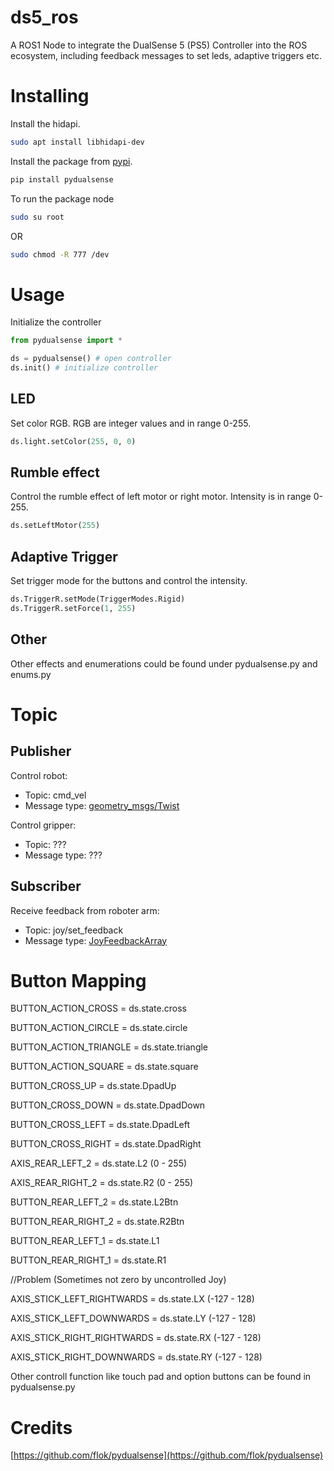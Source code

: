 # ds5_ros

A ROS1 Node to integrate the DualSense 5 (PS5) Controller into the ROS ecosystem, including feedback messages to set leds, adaptive triggers etc.

# Installing

Install the hidapi.

```bash
sudo apt install libhidapi-dev
```
Install the package from [pypi](https://pypi.org/project/pydualsense/).

```bash
pip install pydualsense
```

To run the package node
```bash
sudo su root
```

OR

```bash
sudo chmod -R 777 /dev
```


# Usage

Initialize the controller

```python
from pydualsense import *

ds = pydualsense() # open controller
ds.init() # initialize controller
```

## LED

Set color RGB. RGB are integer values and in range 0-255.

```python
ds.light.setColor(255, 0, 0)
```
## Rumble effect

Control the rumble effect of left motor or right motor. Intensity is in range 0-255.

```python
ds.setLeftMotor(255)
```
## Adaptive Trigger

Set trigger mode for the buttons and control the intensity.

```python
ds.TriggerR.setMode(TriggerModes.Rigid)
ds.TriggerR.setForce(1, 255)
```
## Other

Other effects and enumerations could be found under pydualsense.py and enums.py

# Topic

## Publisher

Control robot:
- Topic: cmd_vel
- Message type: [geometry_msgs/Twist](http://docs.ros.org/en/noetic/api/geometry_msgs/html/msg/Twist.html)

Control gripper:
- Topic: ???
- Message type: ???

## Subscriber

Receive feedback from roboter arm:
- Topic: joy/set_feedback
- Message type: [JoyFeedbackArray](http://docs.ros.org/en/api/sensor_msgs/html/msg/JoyFeedbackArray.html)

# Button Mapping

BUTTON_ACTION_CROSS     = ds.state.cross 

BUTTON_ACTION_CIRCLE     = ds.state.circle

BUTTON_ACTION_TRIANGLE     = ds.state.triangle

BUTTON_ACTION_SQUARE     = ds.state.square

BUTTON_CROSS_UP     = ds.state.DpadUp

BUTTON_CROSS_DOWN     = ds.state.DpadDown

BUTTON_CROSS_LEFT     = ds.state.DpadLeft

BUTTON_CROSS_RIGHT     = ds.state.DpadRight

AXIS_REAR_LEFT_2    = ds.state.L2 (0 - 255)

AXIS_REAR_RIGHT_2    = ds.state.R2 (0 - 255)

BUTTON_REAR_LEFT_2    = ds.state.L2Btn

BUTTON_REAR_RIGHT_2    = ds.state.R2Btn

BUTTON_REAR_LEFT_1    = ds.state.L1

BUTTON_REAR_RIGHT_1    = ds.state.R1


//Problem (Sometimes not zero by uncontrolled Joy)

AXIS_STICK_LEFT_RIGHTWARDS     = ds.state.LX (-127 - 128)

AXIS_STICK_LEFT_DOWNWARDS    = ds.state.LY (-127 - 128)

AXIS_STICK_RIGHT_RIGHTWARDS    = ds.state.RX (-127 - 128)

AXIS_STICK_RIGHT_DOWNWARDS    = ds.state.RY (-127 - 128)

Other controll function like touch pad and option buttons can be found in pydualsense.py

# Credits

[https://github.com/flok/pydualsense](https://github.com/flok/pydualsense)
